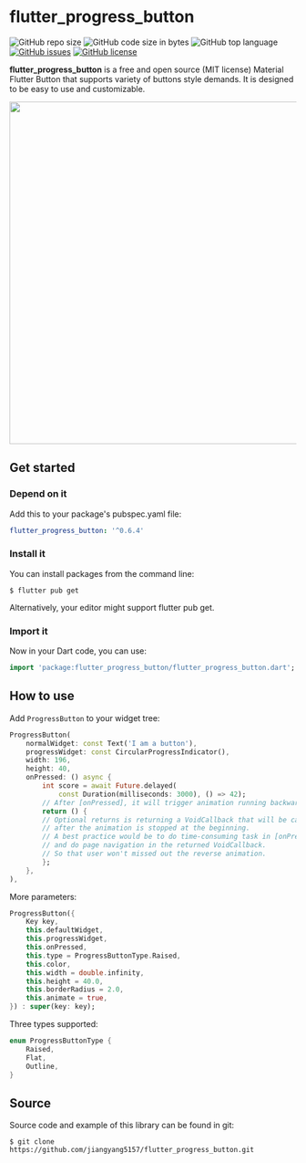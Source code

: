 # flutter_progress_button

![GitHub repo size](https://img.shields.io/github/repo-size/jiangyang5157/flutter_progress_button.svg)
![GitHub code size in bytes](https://img.shields.io/github/languages/code-size/jiangyang5157/flutter_progress_button.svg)
![GitHub top language](https://img.shields.io/github/languages/top/jiangyang5157/flutter_progress_button.svg)
[![GitHub issues](https://img.shields.io/github/issues/jiangyang5157/flutter_progress_button.svg)](https://github.com/jiangyang5157/flutter_progress_button/issues)
[![GitHub license](https://img.shields.io/github/license/jiangyang5157/flutter_progress_button.svg)](https://github.com/jiangyang5157/flutter_progress_button/blob/master/LICENSE)

**flutter_progress_button** is a free and open source (MIT license) Material Flutter Button that supports variety of buttons style demands. It is designed to be easy to use and customizable.

<img src="https://github.com/jiangyang5157/flutter_progress_button/blob/master/example/assets/example.gif" width="600">


## Get started

### **Depend on it**

Add this to your package's pubspec.yaml file:

```yaml
flutter_progress_button: '^0.6.4'
```

### **Install it**

You can install packages from the command line:

```
$ flutter pub get
```

Alternatively, your editor might support flutter pub get.

### **Import it**

Now in your Dart code, you can use:

```dart
import 'package:flutter_progress_button/flutter_progress_button.dart';

```

## How to use

Add `ProgressButton` to your widget tree:

```dart
ProgressButton(
    normalWidget: const Text('I am a button'),
    progressWidget: const CircularProgressIndicator(),
    width: 196,
    height: 40,
    onPressed: () async {
        int score = await Future.delayed(
            const Duration(milliseconds: 3000), () => 42);
        // After [onPressed], it will trigger animation running backwards, from end to beginning
        return () {
        // Optional returns is returning a VoidCallback that will be called
        // after the animation is stopped at the beginning.
        // A best practice would be to do time-consuming task in [onPressed],
        // and do page navigation in the returned VoidCallback.
        // So that user won't missed out the reverse animation.
        };
    },
),
```

More parameters:
```dart
ProgressButton({
    Key key,
    this.defaultWidget,
    this.progressWidget,
    this.onPressed,
    this.type = ProgressButtonType.Raised,
    this.color,
    this.width = double.infinity,
    this.height = 40.0,
    this.borderRadius = 2.0,
    this.animate = true,
}) : super(key: key);
```

Three types supported:
```dart
enum ProgressButtonType {
    Raised,
    Flat,
    Outline,
}
```

## Source
Source code and example of this library can be found in git:

```
$ git clone https://github.com/jiangyang5157/flutter_progress_button.git
```

